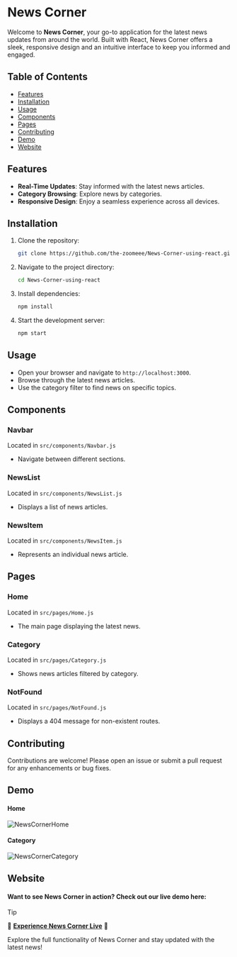 # News Corner

Welcome to **News Corner**, your go-to application for the latest news updates from around the world. Built with React, News Corner offers a sleek, responsive design and an intuitive interface to keep you informed and engaged.

## Table of Contents
- [Features](#features)
- [Installation](#installation)
- [Usage](#usage)
- [Components](#components)
- [Pages](#pages)
- [Contributing](#contributing)
- [Demo](#demo)
- [Website](#website)

## Features
- **Real-Time Updates**: Stay informed with the latest news articles.
- **Category Browsing**: Explore news by categories.
- **Responsive Design**: Enjoy a seamless experience across all devices.

## Installation

1. Clone the repository:
    ```sh
    git clone https://github.com/the-zoomeee/News-Corner-using-react.git
    ```

2. Navigate to the project directory:
    ```sh
    cd News-Corner-using-react
    ```

3. Install dependencies:
    ```sh
    npm install
    ```

4. Start the development server:
    ```sh
    npm start
    ```

## Usage
- Open your browser and navigate to `http://localhost:3000`.
- Browse through the latest news articles.
- Use the category filter to find news on specific topics.

## Components

### Navbar
Located in `src/components/Navbar.js`
- Navigate between different sections.

### NewsList
Located in `src/components/NewsList.js`
- Displays a list of news articles.

### NewsItem
Located in `src/components/NewsItem.js`
- Represents an individual news article.

## Pages

### Home
Located in `src/pages/Home.js`
- The main page displaying the latest news.

### Category
Located in `src/pages/Category.js`
- Shows news articles filtered by category.

### NotFound
Located in `src/pages/NotFound.js`
- Displays a 404 message for non-existent routes.

## Contributing
Contributions are welcome! Please open an issue or submit a pull request for any enhancements or bug fixes.

## Demo
#### Home
![NewsCornerHome](https://your-image-link.com/home.jpg)

#### Category
![NewsCornerCategory](https://your-image-link.com/category.jpg)

## Website
#### Want to see News Corner in action? Check out our live demo here:

>[!Tip]
> 🚀 **[Experience News Corner Live](https://the-zoomeee.github.io/News-Corner/)** 🚀

Explore the full functionality of News Corner and stay updated with the latest news!
